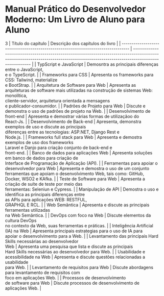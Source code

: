 # Manual Prático do Desenvolvedor Moderno: Um Livro de Aluno para Aluno

3
| Título do capítulo                                                                 | Descrição dos capítulos do livro                                                                                                                                                       |
| ---------------------------------------------------------------------------------- | -------------------------------------------------------------------------------------------------------------------------------------------------------------------------------------- |
| TypScript e JavaScript                                                             | Demosntra as principais diferenças entre o JavaScript,  <br>e o TypeScript.                                                                                                          |
| Frameworks para CSS                                                                | Apresenta os frameworks para CSS: Tailwind, materialize  <br>e BootStrap.                                                                                                               |
| Arquitetura de Software para Web                                                   | Apresenta as arquiteturas de software mais utilizadas na construção de sistemas Web: monolítica,  <br>cliente-servidor, arquitetura orientada a mensagens  <br>e publicador-consumidor. |
| Padrões de Projeto para Web                                                        | Discute e demonstra o uso de padrões de projeto na Web.                                                                                                                                |
| Desenvolvimento de front-end                                                       | Apresenta e demostrar várias formas de utilizaçãoo do  <br>React-Js.                                                                                                                   |
| Desenvolvimento de Back-end                                                        | Apresenta, demonstra exemplos de uso e discute as principais  <br>diferenças entre as tecnologias: ASP.NET, Django Rest e  <br>Node.js.                                              |
| Frameworks full stack para Web                                                     | Apresenta e demostra exemplos de uso dos frameworks  <br>Laravel e Danjo para criação conjunto de back-end e  <br>front-end.                                                           |
| Banco de dados para aplicações Web                                                 | Apresenta soluções em banco de dados para criação de  <br>Interface de Programação de Aplicação (API).                                                                                  |
| Ferramentas para apoiar o  <br>desenvolvedor para Web                              | Apresenta e demostra o uso de um conjunto ferramentas  que apoiam o desenvolvimento Web, tais como: GitHub,  <br>Docker, WSO2 e KAfka.                                                  |
| Teste de Software para Web                                                         | Apresenta a criação de suíte de teste por meio das  <br>ferramentas: Seleniun e Cypress.                                                                                                |
| Manipulação de API                                                                 | Demostra o uso e identifica as principais diferenças entre  <br>as APIs para aplicações WEB: RESTFUL,  <br>GRAPHQL E RCL.                                                               |
| Web Semântica                                                                      | Apresenta e discute as principais ferramentas utilizadas  <br>na Web Semântica.                                                                                                         |
| DevOps com foco na Web                                                             | Discute elementos da cultura DevOps  <br>no contexto da Web, suas ferramentas e práticas.                                                                                             |
| Inteligência Artificial (IA) na Web                                                | Apresenta principais estrategias para o uso de IA para  <br>apoiar o desenvolvimento para a Web.                                                                                        |
| Levantamento das principais Hard  <br>Skills necessárias ao desenvolvedor  <br>Web | Apresenta uma pesquisa que lista e discute as principais  <br>Hard Skills necessárias ao desenvolvedor para Web.                                                                      |
| Usabilidade e acessibilidade na Web                                                | Apresenta e discute questões relacionadas a usabilidade  <br>para Web.                                                                                                                  |
| Levantamento de requisitos para Web                                                | Discute abordagens para levantamento de requisitos com  <br>foco em aplicações Web.                                                                                                     |
| Processos de desenvolvimento  <br>de software para Web                             | Discute processos de desenvolvimento de aplicações Web.                                                                                                                                 |
